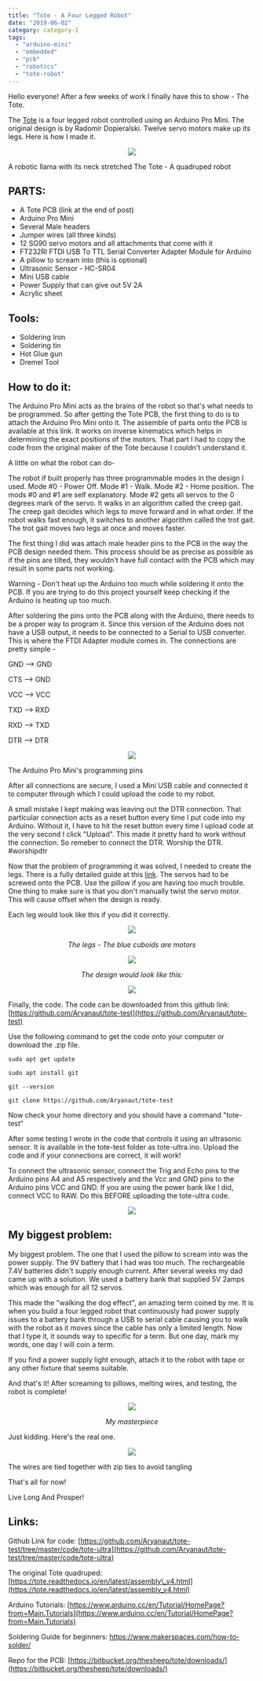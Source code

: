 ```yaml
---
title: "Tote - A Four Legged Robot"
date: "2019-06-02"
category: category-1
tags: 
  - "arduino-mini"
  - "embedded"
  - "pcb"
  - "robotics"
  - "tote-robot"
---
```


Hello everyone! After a few weeks of work I finally have this to show - The Tote.

The [Tote](http://tote.readthedocs.io/en/latest/) is a four legged robot controlled using an Arduino Pro Mini. The original design is by Radomir Dopieralski. Twelve servo motors make up its legs. Here is how I made it.

<p align='center'>
<img src='/images/2019/img_0307.jpg'>
</p>

A robotic llama with its neck stretched The Tote - A quadruped robot

## PARTS:

- A Tote PCB (link at the end of post)
- Arduino Pro Mini
- Several Male headers
- Jumper wires (all three kinds)
- 12 SG90 servo motors and all attachments that come with it
- FT232Rl FTDI USB To TTL Serial Converter Adapter Module for Arduino
- A pillow to scream into (this is optional)
- Ultrasonic Sensor - HC-SR04
- Mini USB cable
- Power Supply that can give out 5V 2A
- Acrylic sheet

## Tools:

- Soldering Iron
- Soldering tin
- Hot Glue gun
- Dremel Tool

## How to do it:

The Arduino Pro Mini acts as the brains of the robot so that's what needs to be programmed. So after getting the Tote PCB, the first thing to do is to attach the Arduino Pro Mini onto it. The assemble of parts onto the PCB is available at this link. It works on inverse kinematics which helps in determining the exact positions of the motors. That part I had to copy the code from the original maker of the Tote because I couldn't understand it.

A little on what the robot can do-

The robot if built properly has three programmable modes in the design I used. Mode #0 - Power Off. Mode #1 - Walk. Mode #2 - Home position. The mods #0 and #1 are self explanatory. Mode #2 gets all servos to the 0 degrees mark of the servo. It walks in an algorithm called the creep gait. The creep gait decides which legs to move forward and in what order. If the robot walks fast enough, it switches to another algorithm called the trot gait. The trot gait moves two legs at once and moves faster.

The first thing I did was attach male header pins to the PCB in the way the PCB design needed them. This process should be as precise as possible as if the pins are tilted, they wouldn't have full contact with the PCB which may result in some parts not working.

Warning - Don't heat up the Arduino too much while soldering it onto the PCB. If you are trying to do this project yourself keep checking if the Arduino is heating up too much.

After soldering the pins onto the PCB along with the Arduino, there needs to be a proper way to program it. Since this version of the Arduino does not have a USB output, it needs to be connected to a Serial to USB converter. This is where the FTDI Adapter module comes in. The connections are pretty simple -

GND --> GND

CTS --> GND

VCC --> VCC

TXD --> RXD

RXD --> TXD

DTR --> DTR

<p align="center">
<img src='/images/2019/img_0250.jpg'>
</p>

The Arduino Pro Mini's programming pins

After all connections are secure, I used a Mini USB cable and connected it to computer through which I could upload the code to my robot.

A small mistake I kept making was leaving out the DTR connection. That particular connection acts as a reset button every time I put code into my Arduino. Without it, I have to hit the reset button every time I upload code at the very second I click "Upload". This made it pretty hard to work without the connection. So remeber to connect the DTR. Worship the DTR. #worshipdtr

Now that the problem of programming it was solved, I needed to create the legs. There is a fully detailed guide at this [link](https://tote.readthedocs.io/en/latest/assembly_v4.html). The servos had to be screwed onto the PCB. Use the pillow if you are having too much trouble. One thing to make sure is that you don't manually twist the servo motor. This will cause offset when the design is ready.

Each leg would look like this if you did it correctly.

<p align="center">
<img src='/images/2019/img_0332.jpg'>
</p>
<p align="center"><i>The legs - The blue cuboids are motors</i></p>

<p align="center">
<img src='/images/2019/legs.jpg'>
</p>
<p align="center"><i>The design would look like this:</i></p>

<p align="center">
<img src='/images/2019/img_0256.jpg'>
</p>

Finally, the code. The code can be downloaded from this github link: [https://github.com/Aryanaut/tote-test](https://github.com/Aryanaut/tote-test)

Use the following command to get the code onto your computer or download the .zip file.

`sudo apt get update`

`sudo apt install git`

`git --version`

`git clone https://github.com/Aryanaut/tote-test`

Now check your home directory and you should have a command "tote-test"

After some testing I wrote in the code that controls it using an ultrasonic sensor. It is available in the tote-test folder as tote-ultra.ino. Upload the code and if your connections are correct, it will work!

To connect the ultrasonic sensor, connect the Trig and Echo pins to the Arduino pins A4 and A5 respectively and the Vcc and GND pins to the Arduino pins VCC and GND. If you are using the power bank like I did, connect VCC to RAW. Do this BEFORE uploading the tote-ultra code.

<p align="center">
<img src='images/img_0303.jpg'>
</p>

## My biggest problem:

My biggest problem. The one that I used the pillow to scream into was the power supply. The 9V battery that I had was too much. The rechargeable 7.4V batteries didn't supply enough current. After several weeks my dad came up with a solution. We used a battery bank that supplied 5V 2amps which was enough for all 12 servos.

This made the "walking the dog effect", an amazing term coined by me. It is when you build a four legged robot that continuously had power supply issues to a battery bank through a USB to serial cable causing you to walk with the robot as it moves since the cable has only a limited length. Now that I type it, it sounds way to specific for a term. But one day, mark my words, one day I will coin a term.

If you find a power supply light enough, attach it to the robot with tape or any other fixture that seems suitable.

And that's it! After screaming to pillows, melting wires, and testing, the robot is complete!

<p align="center">
<img src='/images/2019/img_0274.jpg'>
</p>

<p align="center"><i>My masterpiece</i></p>

Just kidding. Here's the real one.

<p align="center">
<img src='/images/2019/img_0307-1.jpg'>
</p>

The wires are tied together with zip ties to avoid tangling

That's all for now!

Live Long And Prosper!

## Links:

Github Link for code: [https://github.com/Aryanaut/tote-test/tree/master/code/tote-ultra](https://github.com/Aryanaut/tote-test/tree/master/code/tote-ultra)

The original Tote quadruped: [https://tote.readthedocs.io/en/latest/assembly\_v4.html](https://tote.readthedocs.io/en/latest/assembly_v4.html)

Arduino Tutorials: [https://www.arduino.cc/en/Tutorial/HomePage?from=Main.Tutorials](https://www.arduino.cc/en/Tutorial/HomePage?from=Main.Tutorials)

Soldering Guide for beginners: https://www.makerspaces.com/how-to-solder/

Repo for the PCB: [https://bitbucket.org/thesheep/tote/downloads/](https://bitbucket.org/thesheep/tote/downloads/)
